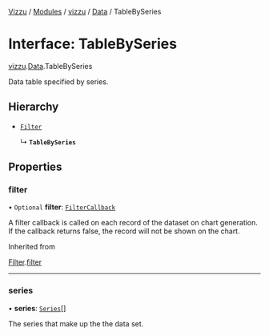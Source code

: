 [Vizzu](../README.md) / [Modules](../modules.md) / [vizzu](../modules/vizzu.md)
/ [Data](../modules/vizzu.Data.md) / TableBySeries

# Interface: TableBySeries

[vizzu](../modules/vizzu.md).[Data](../modules/vizzu.Data.md).TableBySeries

Data table specified by series.

## Hierarchy

- [`Filter`](vizzu.Data.Filter.md)

  ↳ **`TableBySeries`**

## Properties

### filter

• `Optional` **filter**:
[`FilterCallback`](../modules/vizzu.Data.md#filtercallback)

A filter callback is called on each record of the dataset on chart generation.
If the callback returns false, the record will not be shown on the chart.

Inherited from

[Filter](vizzu.Data.Filter.md).[filter](vizzu.Data.Filter.md#filter)

______________________________________________________________________

### series

• **series**: [`Series`](vizzu.Data.Series.md)\[\]

The series that make up the the data set.
